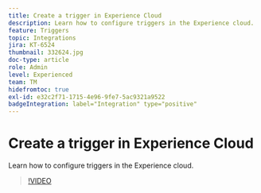 ```yaml
---
title: Create a trigger in Experience Cloud
description: Learn how to configure triggers in the Experience cloud.
feature: Triggers
topic: Integrations
jira: KT-6524
thumbnail: 332624.jpg
doc-type: article
role: Admin
level: Experienced
team: TM
hidefromtoc: true
exl-id: e32c2f71-1715-4e96-9fe7-5ac9321a9522
badgeIntegration: label="Integration" type="positive"
---
```

# Create a trigger in Experience Cloud

Learn how to configure triggers in the Experience cloud.

>[!VIDEO](https://video.tv.adobe.com/v/332624?quality=12&learn=on)
